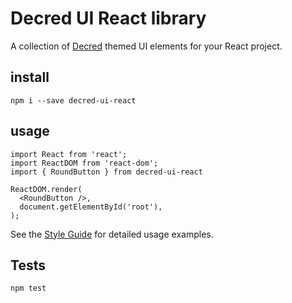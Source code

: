# Decred UI React library

A collection of [Decred](https://decred.org/) themed UI elements for
your React project.

## install

`npm i --save decred-ui-react`

## usage

```
import React from 'react';
import ReactDOM from 'react-dom';
import { RoundButton } from decred-ui-react

ReactDOM.render(
  <RoundButton />,
  document.getElementById('root'),
);
```

See the [Style Guide](https://knightjdr.github.io/decred-ui-react/) for
detailed usage examples.

## Tests

`npm test`
